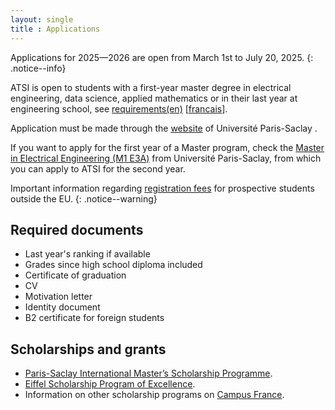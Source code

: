 ```yaml
---
layout: single
title : Applications
---
```


Applications for 2025—2026 are open from March 1st to July 20, 2025.
{: .notice--info}

ATSI is open to students with a first-year master degree in electrical
engineering, data science, applied mathematics or in their last year at
engineering school, see
[requirements(en)](https://www.universite-paris-saclay.fr/en/education/master/electrical-engineering/m2-control-signal-and-image-processing#modalites)
[[francais]((https://www.universite-paris-saclay.fr/formation/master/electronique-energie-electrique-automatique/m2-automatique-traitement-du-signal-et-des-images#modalites))].


Application must be made through the
[website](https://www.universite-paris-saclay.fr/admission/etre-candidat-un-master-paris-saclay)
of Université Paris-Saclay .

If you want to apply for the first year of a Master program, check the [Master
in Electrical Engineering (M1
E3A)](https://www.universite-paris-saclay.fr/formation/master/electronique-energie-electrique-automatique#mention)
from Université Paris-Saclay, from which you can apply to ATSI for the second
year.

Important information regarding [registration fees](https://www.universite-paris-saclay.fr/admission/droits-dinscription) for prospective students outside the EU.
{: .notice--warning}

## Required documents

- Last year's ranking if available
- Grades since high school diploma included
- Certificate of graduation
- CV
- Motivation letter
- Identity document
- B2 certificate for foreign students

## Scholarships and grants

- [Paris-Saclay International Master’s Scholarship Programme](https://www.universite-paris-saclay.fr/admission/bourses-et-aides-financieres/bourses-internationales-de-master).
- [Eiffel Scholarship Program of Excellence](https://www.campusfrance.org/en/eiffel-scholarship-program-of-excellence).
- Information on other scholarship programs on [Campus France](http://campusbourses.campusfrance.org/fria/bourse/#/catalog).
